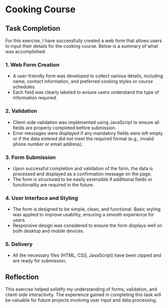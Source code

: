# Cooking Course

## Task Completion

For this exercise, I have successfully created a web form that allows users to input their details for the cooking course. Below is a summary of what was accomplished:

### 1. **Web Form Creation**
   - A user-friendly form was developed to collect various details, including name, contact information, and preferred cooking styles or course schedules.
   - Each field was clearly labeled to ensure users understand the type of information required.

### 2. **Validation**
   - Client-side validation was implemented using JavaScript to ensure all fields are properly completed before submission.
   - Error messages were displayed if any mandatory fields were left empty or if the data entered did not meet the required format (e.g., invalid phone number or email address).
   
### 3. **Form Submission**
   - Upon successful completion and validation of the form, the data is processed and displayed as a confirmation message on the page.
   - The form is structured to be easily extensible if additional fields or functionality are required in the future.

### 4. **User Interface and Styling**
   - The form is designed to be simple, clean, and functional. Basic styling was applied to improve usability, ensuring a smooth experience for users.
   - Responsive design was considered to ensure the form displays well on both desktop and mobile devices.

### 5. **Delivery**
   - All the necessary files (HTML, CSS, JavaScript) have been zipped and are ready for submission.

## Reflection

This exercise helped solidify my understanding of forms, validation, and client-side interactivity. The experience gained in completing this task will be valuable for future projects involving user input and data processing.
